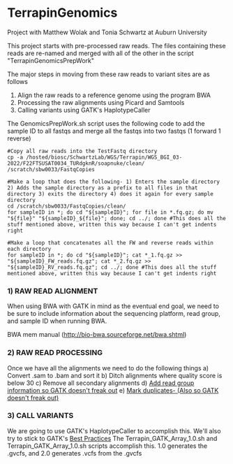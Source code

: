 # TerrapinGenomics
Project with Matthew Wolak and Tonia Schwartz at Auburn University

This project starts with pre-processed raw reads. The files containing these reads are re-named and merged with all of the other in the script "TerrapinGenomicsPrepWork"

The major steps in moving from these raw reads to variant sites are as follows
1) Align the raw reads to a reference genome using the program BWA
2) Processing the raw alignments using Picard and Samtools
3) Calling variants using GATK's HaplotypeCaller

The GenomicsPrepWork.sh script uses the following code to add the sample ID to all fastqs and merge all the fastqs into two fastqs (1 forward 1 reverse)

```
#Copy all raw reads into the TestFastq directory
cp -a /hosted/biosc/SchwartzLab/WGS/Terrapin/WGS_BGI_03-2022/F22FTSUSAT0034_TURdgknR/soapnuke/clean/ /scratch/sbw0033/FastqCopies

#Make a loop that does the following- 1) Enters the sample directory 2) Adds the sample directory as a prefix to all files in that directory 3) exits the directory 4) does it again for every sample directory
cd /scratch/sbw0033/FastqCopies/clean/
for sampleID in *; do cd "${sampleID}"; for file in *.fq.gz; do mv "${file}" "${sampleID}_${file}"; done; cd ../; done #This does all the stuff mentioned above, written this way because I can't get indents right

#Make a loop that concatenates all the FW and reverse reads within each directory
for sampleID in *; do cd "${sampleID}"; cat *_1.fq.gz >> "${sampleID}_FW_reads.fq.gz"; cat *_2.fq.gz >> "${sampleID}_RV_reads.fq.gz"; cd ../; done #This does all the stuff mentioned above, written this way because I can't get indents right
```

### 1) RAW READ ALIGNMENT
When using BWA with GATK in mind as the eventual end goal, we need to be sure to include information about the sequencing platform, read group, and sample ID when running BWA.

BWA mem manual (http://bio-bwa.sourceforge.net/bwa.shtml)

### 2) RAW READ PROCESSING

Once we have all the alignments we need to do the following things
a) Convert .sam to .bam and sort it 
b) Ditch alignments where quality score is below 30
c) Remove all secondary alignments
d) [Add read group information so GATK doesn't freak out](https://gatk.broadinstitute.org/hc/en-us/articles/360037226472-AddOrReplaceReadGroups-Picard-)
e) [Mark duplicates- (Also so GATK doesn't freak out)](https://gatk.broadinstitute.org/hc/en-us/articles/360037052812-MarkDuplicates-Picard-)

### 3) CALL VARIANTS

We are going to use GATK's HaplotypeCaller to accomplish this. We'll also try to stick to GATK's [Best Practices](https://evodify.com/gatk-in-non-model-organism/)
The Terrapin_GATK_Array_1.0.sh and Terrapin_GATK_Array_1.0.sh scripts accomplish this. 1.0 generates the .gvcfs, and 2.0 generates .vcfs from the .gvcfs


